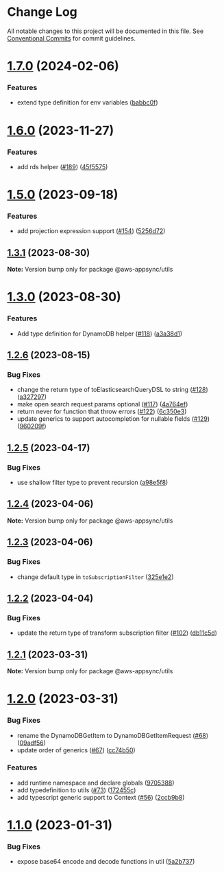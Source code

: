 # Change Log

All notable changes to this project will be documented in this file.
See [Conventional Commits](https://conventionalcommits.org) for commit guidelines.

# [1.7.0](https://github.com/aws/aws-appsync-toolkit/compare/v1.6.0...v1.7.0) (2024-02-06)


### Features

* extend type definition for env variables ([babbc0f](https://github.com/aws/aws-appsync-toolkit/commit/babbc0fe366916a105dc97e476a06800de1a2f84))





# [1.6.0](https://github.com/aws/aws-appsync-toolkit/compare/v1.5.0...v1.6.0) (2023-11-27)


### Features

* add rds helper ([#189](https://github.com/aws/aws-appsync-toolkit/issues/189)) ([45f5575](https://github.com/aws/aws-appsync-toolkit/commit/45f557520ad324479c0d1c92e8d6d0e0eee0d12a))





# [1.5.0](https://github.com/aws/aws-appsync-toolkit/compare/v1.4.0...v1.5.0) (2023-09-18)


### Features

* add projection expression support ([#154](https://github.com/aws/aws-appsync-toolkit/issues/154)) ([5256d72](https://github.com/aws/aws-appsync-toolkit/commit/5256d7274e3e9ffbda5dcbb74f8d98436c49f6ac))





## [1.3.1](https://github.com/aws/aws-appsync-toolkit/compare/v1.3.0...v1.3.1) (2023-08-30)

**Note:** Version bump only for package @aws-appsync/utils





# [1.3.0](https://github.com/aws/aws-appsync-toolkit/compare/v1.2.6...v1.3.0) (2023-08-30)


### Features

* Add type definition for DynamoDB helper ([#118](https://github.com/aws/aws-appsync-toolkit/issues/118)) ([a3a38d1](https://github.com/aws/aws-appsync-toolkit/commit/a3a38d10972ed332d7073c5b3d928cc8db90fe73))





## [1.2.6](https://github.com/aws/aws-appsync-toolkit/compare/v1.2.5...v1.2.6) (2023-08-15)

### Bug Fixes

- change the return type of toElasticsearchQueryDSL to string ([#128](https://github.com/aws/aws-appsync-toolkit/issues/128)) ([a327297](https://github.com/aws/aws-appsync-toolkit/commit/a32729726fba4b9ec4335c446872c0d9aa142e15))
- make open search request params optional ([#117](https://github.com/aws/aws-appsync-toolkit/issues/117)) ([4a764ef](https://github.com/aws/aws-appsync-toolkit/commit/4a764ef0a1d74e981d7181eb9cc57c3acdad0ef1))
- return never for function that throw errors ([#122](https://github.com/aws/aws-appsync-toolkit/issues/122)) ([6c350e3](https://github.com/aws/aws-appsync-toolkit/commit/6c350e306e7e6be083e7e14a83ddfa667c27edf4))
- update generics to support autocompletion for nullable fields ([#129](https://github.com/aws/aws-appsync-toolkit/issues/129)) ([960209f](https://github.com/aws/aws-appsync-toolkit/commit/960209fa08f81070c6e326f62208fff68f2f8f7d))

## [1.2.5](https://github.com/aws/aws-appsync-toolkit/compare/v1.2.4...v1.2.5) (2023-04-17)

### Bug Fixes

- use shallow filter type to prevent recursion ([a98e5f8](https://github.com/aws/aws-appsync-toolkit/commit/a98e5f880051f7099a4d5b7adbf63d499d47f530))

## [1.2.4](https://github.com/aws/aws-appsync-toolkit/compare/v1.2.3...v1.2.4) (2023-04-06)

**Note:** Version bump only for package @aws-appsync/utils

## [1.2.3](https://github.com/aws/aws-appsync-toolkit/compare/v1.2.2...v1.2.3) (2023-04-06)

### Bug Fixes

- change default type in `toSubscriptionFilter` ([325e1e2](https://github.com/aws/aws-appsync-toolkit/commit/325e1e2ce0886ecc730ed410920dd464d8bcadfd))

## [1.2.2](https://github.com/aws/aws-appsync-toolkit/compare/v1.2.1...v1.2.2) (2023-04-04)

### Bug Fixes

- update the return type of transform subscription filter ([#102](https://github.com/aws/aws-appsync-toolkit/issues/102)) ([db11c5d](https://github.com/aws/aws-appsync-toolkit/commit/db11c5ddeb465f649ff00589a4b9c339233087c1))

## [1.2.1](https://github.com/aws/aws-appsync-toolkit/compare/v1.2.0...v1.2.1) (2023-03-31)

**Note:** Version bump only for package @aws-appsync/utils

# [1.2.0](https://github.com/aws/aws-appsync-toolkit/compare/v1.1.0...v1.2.0) (2023-03-31)

### Bug Fixes

- rename the DynamoDBGetItem to DynamoDBGetItemRequest ([#68](https://github.com/aws/aws-appsync-toolkit/issues/68)) ([09adf56](https://github.com/aws/aws-appsync-toolkit/commit/09adf566d8c0f3cbb258bc767aa11241ebdfce06))
- update order of generics ([#67](https://github.com/aws/aws-appsync-toolkit/issues/67)) ([cc74b50](https://github.com/aws/aws-appsync-toolkit/commit/cc74b502dc3d8603480f1d2af8098ee22356638d))

### Features

- add runtime namespace and declare globals ([9705388](https://github.com/aws/aws-appsync-toolkit/commit/9705388e4c055ec5f25684f5c946f8bd20f2df4b))
- add typedefinition to utils ([#73](https://github.com/aws/aws-appsync-toolkit/issues/73)) ([172455c](https://github.com/aws/aws-appsync-toolkit/commit/172455ccf8cd3413f441abeefd81612e16b78a5a))
- add typescript generic support to Context ([#56](https://github.com/aws/aws-appsync-toolkit/issues/56)) ([2ccb9b8](https://github.com/aws/aws-appsync-toolkit/commit/2ccb9b85d0333442e4ec34a6539f23f260421088))

# [1.1.0](https://github.com/aws/aws-appsync-toolkit/compare/v1.0.1...v1.1.0) (2023-01-31)

### Bug Fixes

- expose base64 encode and decode functions in util ([5a2b737](https://github.com/aws/aws-appsync-toolkit/commit/5a2b73792df61bc92e3013f6ab9a5129ddf86629))
